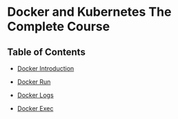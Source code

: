 # Docker and Kubernetes The Complete Course

## Table of Contents

- [Docker Introduction](docs/docker-introduction.md)

- [Docker Run](docs/docker-run.md)

- [Docker Logs](docs/docker-logs.md)

- [Docker Exec](docs/docker-exec.md)